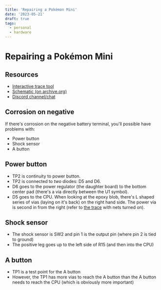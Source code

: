 ```yaml
---
title: 'Repairing a Pokémon Mini'
date: '2023-05-21'
draft: true
tags:
  - personal
  - hardware
---
```


# Repairing a Pokémon Mini

## Resources

- [Interactive trace tool](https://pm.remysharp.com)
- [Schematic (on archive.org)](https://web.archive.org/web/20151213074941/https://www.tauwasser.eu/files/MIN/Main.PDF)
- [Discord channel/chat](https://www.pokemon-mini.net/chat/)

## Corrosion on negative

If there's corrosion on the negative battery terminal, you'll possible have problems with:

- Power button
- Shock sensor
- A button

## Power button

- TP2 is continuity to power button.
- TP2 is connected to _two_ diodes: D5 and D6.
- D6 goes to the power regulator (the daughter board) to the bottom center pad (there's a via directly between the U1 symbol).
- D5 goes to the CPU. When looking at the epoxy blob, there's L shaped series of vias (laying on it's back) on the right hand side. The power via is second in from the right (refer to [the trace](https://pm.remysharp.com) with nets turned on).

## Shock sensor

- The shock sensor is SW2 and pin 1 is the output pin (where pin 2 is tied to ground)
- The positive leg goes up to the left side of R15 (and then into the CPU)

## A button

- TP1 is a test point for the A button
- However, the TP1 has more vias to reach the A button than the A button needs to reach the CPU (which is obviously more important)
